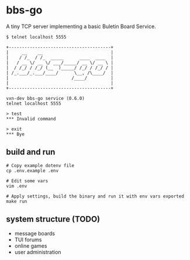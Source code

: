 # bbs-go

A tiny TCP server implementing a basic Buletin Board Service. 

```
$ telnet localhost 5555
```

```
+---------------------------------------+
|     __    __                          |
|    / /_  / /_  _____      ____  ____  |
|   / __ \/ __ \/ ___/_____/ __ \/ __ \ |
|  / /_/ / /_/ (__  )_____/ /_/ / /_/ / |
| /_.___/_.___/____/      \__, /\____/  |
|                        /____/         |
|                                       |
+---------------------------------------+

vxn-dev bbs-go service (0.6.0)
telnet localhost 5555

> test
*** Invalid command

> exit
*** Bye
```

## build and run

```
# Copy example dotenv file
cp .env.example .env

# Edit some vars
vim .env

# Apply settings, build the binary and run it with env vars exported
make run
```

## system structure (TODO)

+ message boards
+ TUI forums
+ online games
+ user administration 

